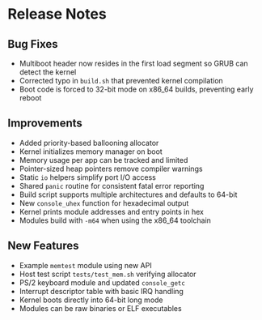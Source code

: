 # Release Notes

## Bug Fixes
- Multiboot header now resides in the first load segment so GRUB can detect the kernel
- Corrected typo in `build.sh` that prevented kernel compilation
- Boot code is forced to 32-bit mode on x86_64 builds, preventing early reboot

## Improvements
- Added priority-based ballooning allocator
- Kernel initializes memory manager on boot
- Memory usage per app can be tracked and limited
- Pointer-sized heap pointers remove compiler warnings
- Static `io` helpers simplify port I/O access
- Shared `panic` routine for consistent fatal error reporting
- Build script supports multiple architectures and defaults to 64-bit
- New `console_uhex` function for hexadecimal output
- Kernel prints module addresses and entry points in hex
- Modules build with `-m64` when using the x86_64 toolchain

## New Features
- Example `memtest` module using new API
- Host test script `tests/test_mem.sh` verifying allocator
- PS/2 keyboard module and updated `console_getc`
- Interrupt descriptor table with basic IRQ handling
- Kernel boots directly into 64-bit long mode
- Modules can be raw binaries or ELF executables
